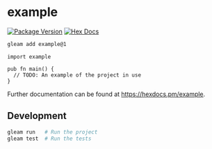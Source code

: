 # example

[![Package Version](https://img.shields.io/hexpm/v/example)](https://hex.pm/packages/example)
[![Hex Docs](https://img.shields.io/badge/hex-docs-ffaff3)](https://hexdocs.pm/example/)

```sh
gleam add example@1
```
```gleam
import example

pub fn main() {
  // TODO: An example of the project in use
}
```

Further documentation can be found at <https://hexdocs.pm/example>.

## Development

```sh
gleam run   # Run the project
gleam test  # Run the tests
```
